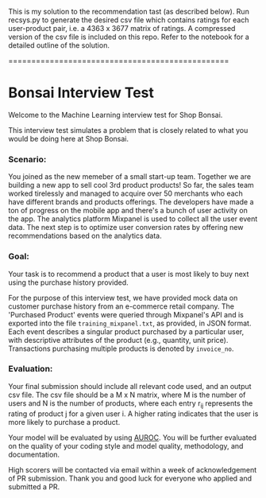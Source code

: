 This is my solution to the recommendation tast (as described below). Run recsys.py to generate the desired csv file which contains ratings for each user-product pair, i.e. a 4363 x 3677 matrix of ratings. A compressed version of the csv file is included on this repo. Refer to the notebook for a detailed outline of the solution.

================================================


# Bonsai Interview Test

Welcome to the Machine Learning interview test for Shop Bonsai.

This interview test simulates a problem that is closely related to what you would be doing here at Shop Bonsai. 

### Scenario:

You joined as the new memeber of a small start-up team. Together we are building a new app to sell cool 3rd product 
products! So far, the sales team worked tirelessly and managed to acquire over 50 merchants who each have different 
brands and products offerings. The developers have made a ton of progress on the mobile app and there's a bunch of
user activity on the app. The analytics platform Mixpanel is used to collect all the user event data.
The next step is to optimize user conversion rates by offering new recommendations based on the analytics data.

### Goal:
Your task is to recommend a product that a user is most likely to buy next using the purchase history provided.

For the purpose of this interview test, we have provided mock data on customer purchase history from an e-commerce 
retail company. The 'Purchased Product' events were queried through Mixpanel's API and is exported into the file 
`training_mixpanel.txt`, as provided, in JSON format. Each event describes a singular product purchased by a 
particular user, with  descriptive attributes of the product (e.g., quantity, unit price). Transactions purchasing 
multiple products is denoted by `invoice_no`.


### Evaluation:
Your final submission should include all relevant code used, and an output csv file. The csv file should be a 
M x N matrix, where M is the number of users and N is the number of products, where each entry r<sub>ij</sub> 
represents the rating of product j for a given user i. A higher rating indicates that the user is more likely to 
purchase a product.

Your model will be evaluated by using [AUROC](https://en.wikipedia.org/wiki/Receiver_operating_characteristic). You 
will be further evaluated on the quality of your coding style and model quality, methodology, and documentation.

High scorers will be contacted via email within a week of acknowledgement of PR submission.
Thank you and good luck for everyone who applied and submitted a PR.
